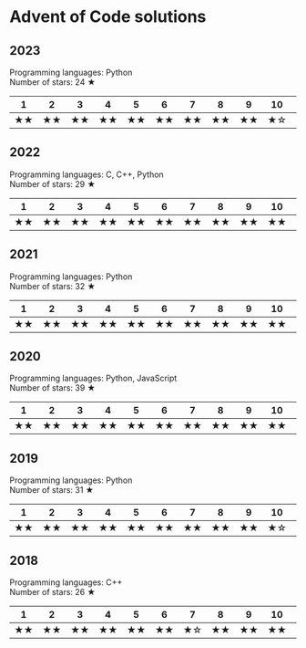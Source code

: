 # Advent of Code solutions

## 2023

Programming languages: Python  
Number of stars: 24 ★

| 1 | 2 | 3 | 4 | 5 | 6 | 7 | 8 | 9 | 10 | 11 | 12 | 13 | 14 | 15 | 16 | 17 | 18 | 19 | 20 | 21 | 22 | 23 | 24 | 25 |
|---|---|---|---|---|---|---|---|---|----|----|----|----|----|----|----|----|----|----|----|----|----|----|----|----|
| ★★ | ★★ | ★★ | ★★ | ★★ | ★★ | ★★ | ★★ | ★★ | ★☆ | ★★ | ★☆ | ★★ | ☆☆ | ☆☆ | ☆☆ | ☆☆ | ☆☆ | ☆☆ | ☆☆ | ☆☆ | ☆☆ | ☆☆ | ☆☆ | ☆☆ |

## 2022

Programming languages: C, C++, Python  
Number of stars: 29 ★

| 1 | 2 | 3 | 4 | 5 | 6 | 7 | 8 | 9 | 10 | 11 | 12 | 13 | 14 | 15 | 16 | 17 | 18 | 19 | 20 | 21 | 22 | 23 | 24 | 25 |
|---|---|---|---|---|---|---|---|---|----|----|----|----|----|----|----|----|----|----|----|----|----|----|----|----|
| ★★ | ★★ | ★★ | ★★ | ★★ | ★★ | ★★ | ★★ | ★★ | ★★ | ★☆ | ★★ | ★★ | ★★ | ★★ | ☆☆ | ☆☆ | ☆☆ | ☆☆ | ☆☆ | ☆☆ | ☆☆ | ☆☆ | ☆☆ | ☆☆ |

## 2021

Programming languages: Python  
Number of stars: 32 ★

| 1 | 2 | 3 | 4 | 5 | 6 | 7 | 8 | 9 | 10 | 11 | 12 | 13 | 14 | 15 | 16 | 17 | 18 | 19 | 20 | 21 | 22 | 23 | 24 | 25 |
|---|---|---|---|---|---|---|---|---|----|----|----|----|----|----|----|----|----|----|----|----|----|----|----|----|
| ★★ | ★★ | ★★ | ★★ | ★★ | ★★ | ★★ | ★★ | ★★ | ★★ | ★★ | ★☆ | ★★ | ★★ | ★☆ | ★★ | ☆☆ | ★★ | ☆☆ | ☆☆ | ☆☆ | ☆☆ | ☆☆ | ☆☆ | ☆☆ |

## 2020

Programming languages: Python, JavaScript  
Number of stars: 39 ★

| 1 | 2 | 3 | 4 | 5 | 6 | 7 | 8 | 9 | 10 | 11 | 12 | 13 | 14 | 15 | 16 | 17 | 18 | 19 | 20 | 21 | 22 | 23 | 24 | 25 |
|---|---|---|---|---|---|---|---|---|----|----|----|----|----|----|----|----|----|----|----|----|----|----|----|----|
| ★★ | ★★ | ★★ | ★★ | ★★ | ★★ | ★★ | ★★ | ★★ | ★★ | ★★ | ★★ | ★☆ | ★☆ | ★☆ | ★★ | ★★ | ★★ | ☆☆ | ☆☆ | ☆☆ | ★★ | ★☆ | ★★ | ★☆ |

## 2019

Programming languages: Python  
Number of stars: 31 ★

| 1 | 2 | 3 | 4 | 5 | 6 | 7 | 8 | 9 | 10 | 11 | 12 | 13 | 14 | 15 | 16 | 17 | 18 | 19 | 20 | 21 | 22 | 23 | 24 | 25 |
|---|---|---|---|---|---|---|---|---|----|----|----|----|----|----|----|----|----|----|----|----|----|----|----|----|
| ★★ | ★★ | ★★ | ★★ | ★★ | ★★ | ★★ | ★★ | ★★ | ★☆ | ★★ | ★☆ | ★☆ | ★★ | ★★ | ★★ | ★☆ | ☆☆ | ★☆ | ☆☆ | ☆☆ | ☆☆ | ☆☆ | ☆☆ | ☆☆ |

## 2018

Programming languages: C++  
Number of stars: 26 ★

| 1 | 2 | 3 | 4 | 5 | 6 | 7 | 8 | 9 | 10 | 11 | 12 | 13 | 14 | 15 | 16 | 17 | 18 | 19 | 20 | 21 | 22 | 23 | 24 | 25 |
|---|---|---|---|---|---|---|---|---|----|----|----|----|----|----|----|----|----|----|----|----|----|----|----|----|
| ★★ | ★★ | ★★ | ★★ | ★★ | ★★ | ★☆ | ★★ | ★★ | ★★ | ★★ | ★★ | ☆☆ | ☆☆ | ☆☆ | ★★ | ☆☆ | ☆☆ | ★☆ | ☆☆ | ☆☆ | ☆☆ | ☆☆ | ☆☆ | ☆☆ |
